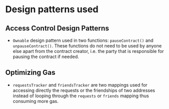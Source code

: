 # Design patterns used

## Access Control Design Patterns

- `Ownable` design pattern used in two functions: `pauseContract()` and `unpauseContract()`. These functions do not need to be used by anyone else apart from the contract creator, i.e. the party that is responsible for pausing the contract if needed.

## Optimizing Gas

- `requestsTracker` and `friendsTracker` are two mappings used for accessing directly the requests or the friendships of two addresses instead of looping through the `requests` or `friends` mapping thus consuming more gas.